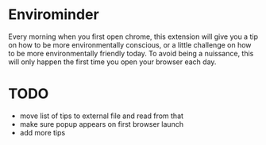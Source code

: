 # Envirominder
Every morning when you first open chrome, this extension will give you a tip on how to be more environmentally conscious, or a little challenge on how to be more environmentally friendly today. To avoid being a nuissance, this will only happen the first time you open your browser each day.

# TODO
- move list of tips to external file and read from that
- make sure popup appears on first browser launch
- add more tips
